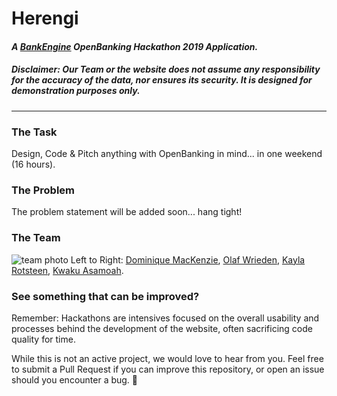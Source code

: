# Herengi

#### _A [BankEngine](https://bankengine.nz) OpenBanking Hackathon 2019 Application._

##### Disclaimer: Our Team or the website does not assume any responsibility for the accuracy of the data, nor ensures its security. It is designed for demonstration purposes only.

---

### The Task

Design, Code & Pitch anything with OpenBanking in mind... in one weekend (16 hours).

### The Problem

The problem statement will be added soon... hang tight!

### The Team

![team photo](/screenshots/team-photo.png)
Left to Right: [Dominique MacKenzie](https://www.linkedin.com/in/dominique-mackenzie-531958169/), [Olaf Wrieden](https://www.linkedin.com/in/olafwrieden/), [Kayla Rotsteen](https://www.linkedin.com/in/kayla-rotsteen-76655475/), [Kwaku Asamoah](https://www.linkedin.com/in/kwaku-asamoah-a83511190/).

### See something that can be improved?

Remember: Hackathons are intensives focused on the overall usability and processes behind the development of the website, often sacrificing code quality for time.

While this is not an active project, we would love to hear from you. Feel free to submit a Pull Request if you can improve this repository, or open an issue should you encounter a bug. 🐞
